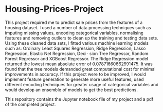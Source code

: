# Housing-Prices-Project
This project required me to predict sale prices from the features of a housing dataset. I used a number of data processing techniques such as imputing missing values, encoding categorical variables, normalising features and removing outliers to clean up the training and testing data sets. Using these cleaned data sets, I fitted various machine learning models such as: Ordinary Least Squares Regression, Ridge Regression, Lasso Regression, Elastic Net Regression, Deci- sion Tree Regressor, Random Forest Regressor and XGBoost Regressor. The Ridge Regression model returned the lowest mean absolute error of 0.07871660662991475. It was found that the tree models demanded great computational cost for minimal improvements in accuracy. If this project were to be improved, I would implement feature generation to generate more useful features, used different encoding techniques for greater usage of categorical variables and would develop an ensemble of models to get the best predictions.

This repository contains the Jupyter notebook file of my project and a pdf of the completed project.
